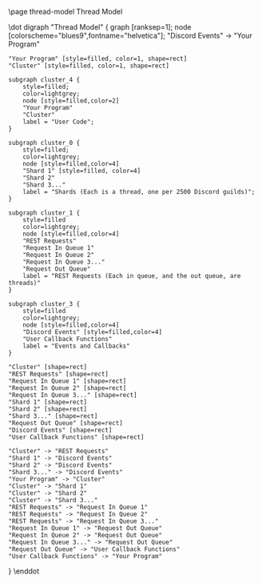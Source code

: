 \page thread-model Thread Model

\dot
digraph "Thread Model" {
	graph [ranksep=1];
	node [colorscheme="blues9",fontname="helvetica"];
	"Discord Events" -> "Your Program"

	"Your Program" [style=filled, color=1, shape=rect]
	"Cluster" [style=filled, color=1, shape=rect]

	subgraph cluster_4 {
		style=filled;
		color=lightgrey;
		node [style=filled,color=2]
		"Your Program"
		"Cluster"
		label = "User Code";
	}

	subgraph cluster_0 {
		style=filled;
		color=lightgrey;
		node [style=filled,color=4]
		"Shard 1" [style=filled, color=4]
		"Shard 2"
		"Shard 3..."
		label = "Shards (Each is a thread, one per 2500 Discord guilds)";
	}

	subgraph cluster_1 {
		style=filled
		color=lightgrey;
		node [style=filled,color=4]
		"REST Requests"
		"Request In Queue 1"
		"Request In Queue 2"
		"Request In Queue 3..."
		"Request Out Queue"
		label = "REST Requests (Each in queue, and the out queue, are threads)"
	}

	subgraph cluster_3 {
		style=filled
		color=lightgrey;
		node [style=filled,color=4]
		"Discord Events" [style=filled,color=4]
		"User Callback Functions"
		label = "Events and Callbacks"
	}

	"Cluster" [shape=rect]
	"REST Requests" [shape=rect]
	"Request In Queue 1" [shape=rect]
	"Request In Queue 2" [shape=rect]
	"Request In Queue 3..." [shape=rect]
	"Shard 1" [shape=rect]
	"Shard 2" [shape=rect]
	"Shard 3..." [shape=rect]
	"Request Out Queue" [shape=rect]
	"Discord Events" [shape=rect]
	"User Callback Functions" [shape=rect]

	"Cluster" -> "REST Requests"
	"Shard 1" -> "Discord Events"
	"Shard 2" -> "Discord Events"
	"Shard 3..." -> "Discord Events"
	"Your Program" -> "Cluster"
	"Cluster" -> "Shard 1"
	"Cluster" -> "Shard 2"
	"Cluster" -> "Shard 3..."
	"REST Requests" -> "Request In Queue 1"
	"REST Requests" -> "Request In Queue 2"
	"REST Requests" -> "Request In Queue 3..."
	"Request In Queue 1" -> "Request Out Queue"
	"Request In Queue 2" -> "Request Out Queue"
	"Request In Queue 3..." -> "Request Out Queue"
	"Request Out Queue" -> "User Callback Functions"
	"User Callback Functions" -> "Your Program"
}
\enddot